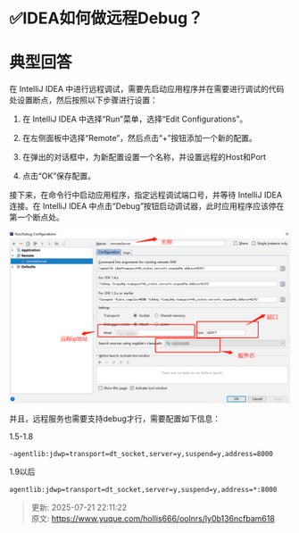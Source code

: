 # ✅IDEA如何做远程Debug？

# 典型回答


在 IntelliJ IDEA 中进行远程调试，需要先启动应用程序并在需要进行调试的代码处设置断点，然后按照以下步骤进行设置：



1. 在 IntelliJ IDEA 中选择“Run”菜单，选择“Edit Configurations”。



2. 在左侧面板中选择“Remote”，然后点击“+”按钮添加一个新的配置。



3. 在弹出的对话框中，为新配置设置一个名称，并设置远程的Host和Port



4. 点击“OK”保存配置。



接下来，在命令行中启动应用程序，指定远程调试端口号，并等待 IntelliJ IDEA 连接。在 IntelliJ IDEA 中点击“Debug”按钮启动调试器，此时应用程序应该停在第一个断点处。



![1678007048697-34522acd-1c00-4bc1-9ebd-af9edf9053f0.png](./img/zxCWmadxSyI6yUMA/1678007048697-34522acd-1c00-4bc1-9ebd-af9edf9053f0-921601.png)





并且，远程服务也需要支持debug才行，需要配置如下信息：



1.5-1.8

```plain
-agentlib:jdwp=transport=dt_socket,server=y,suspend=y,address=8000
```



1.9以后

```plain
agentlib:jdwp=transport=dt_socket,server=y,suspend=y,address=*:8000
```



> 更新: 2025-07-21 22:11:22  
> 原文: <https://www.yuque.com/hollis666/oolnrs/ly0b136ncfbam618>